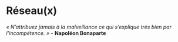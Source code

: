 # Réseau(x)

_« N’attribuez jamais à la malveillance ce qui s’explique très bien par l’incompétence. »_ - **Napoléon Bonaparte**